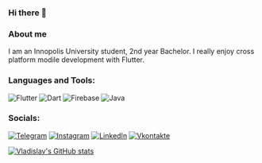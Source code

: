 ### Hi there 👋

### About me
I am an Innopolis University student, 2nd year Bachelor. I really enjoy cross platform modile development with Flutter.

### Languages and Tools:
![Flutter](https://img.shields.io/badge/-Flutter-090909?style=for-the-badge&logo=flutter&logoColor=47C5FB)
![Dart](https://img.shields.io/badge/-Dart-090909?style=for-the-badge&logo=dart&logoColor=097CDB)
![Firebase](https://img.shields.io/badge/-Firebase-090909?style=for-the-badge&logo=firebase&logoColor=F8C52C)
![Java](https://img.shields.io/badge/-Java-090909?style=for-the-badge&logo=java&logoColor=F8C52C)

### Socials:
[![Telegram](https://img.shields.io/badge/-Telegram-090909?style=for-the-badge&logo=telegram&logoColor=27A0D9)](https://vladislav_danshov.t.me)
[![Instagram](https://img.shields.io/badge/-Instagram-090909?style=for-the-badge&logo=instagram&logoColor=B4068E)](https://www.instagram.com/vladislavdanshov)
[![LinkedIn](https://img.shields.io/badge/-LinkedIn-090909?style=for-the-badge&logo=linkedin&logoColor=007BB6)](https://www.linkedin.com/in/vladislav-danshov-95372925a)
[![Vkontakte](https://img.shields.io/badge/-Vkontakte-090909?style=for-the-badge&logo=Vk&logoColor=4F7DB3)](https://vk.com/v.danshov)

[![Vladislav's GitHub stats](https://github-readme-stats.vercel.app/api?username=vladdan16&count_private=true&show_icons=true&theme=dark)](https://github.com/anuraghazra/github-readme-stats)


